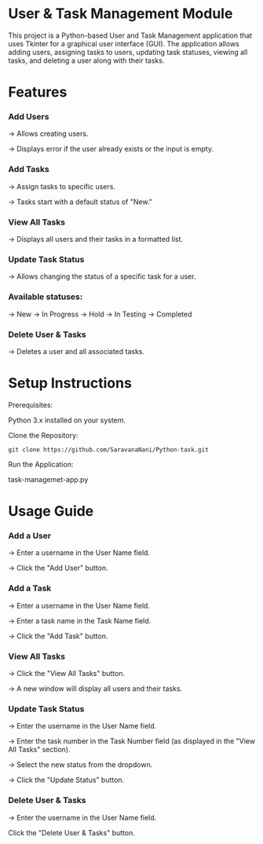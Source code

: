 # User & Task Management Module

This project is a Python-based User and Task Management application that uses Tkinter for a graphical user interface (GUI). The application allows adding users, assigning tasks to users, updating task statuses, viewing all tasks, and deleting a user along with their tasks.

# Features

### Add Users

-> Allows creating users.

-> Displays error if the user already exists or the input is empty.

### Add Tasks

-> Assign tasks to specific users.

-> Tasks start with a default status of "New."

### View All Tasks

-> Displays all users and their tasks in a formatted list.

### Update Task Status

-> Allows changing the status of a specific task for a user.

### Available statuses:

-> New
-> In Progress
-> Hold
-> In Testing
-> Completed

### Delete User & Tasks

-> Deletes a user and all associated tasks.

# Setup Instructions

Prerequisites:

Python 3.x installed on your system.

Clone the Repository:
```
git clone https://github.com/SaravanaNani/Python-task.git
```

Run the Application:

task-managemet-app.py

# Usage Guide

### Add a User

-> Enter a username in the User Name field.

-> Click the "Add User" button.

### Add a Task

-> Enter a username in the User Name field.

-> Enter a task name in the Task Name field.

-> Click the "Add Task" button.

### View All Tasks

-> Click the "View All Tasks" button.

-> A new window will display all users and their tasks.

### Update Task Status

-> Enter the username in the User Name field.

-> Enter the task number in the Task Number field (as displayed in the "View All Tasks" section).

-> Select the new status from the dropdown.

-> Click the "Update Status" button.

### Delete User & Tasks

-> Enter the username in the User Name field.

Click the "Delete User & Tasks" button.
